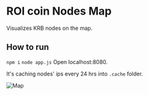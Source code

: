 # ROI coin Nodes Map

Visualizes KRB nodes on the map.

## How to run
`npm i`
`node app.js`
Open localhost:8080.

It's caching nodes' ips every 24 hrs into `.cache` folder.

![Map](https://image.prntscr.com/image/l4VjtIIjS6mK3w40HogBGQ.png)

